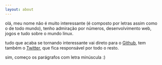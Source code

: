 ```yaml
---
layout: about
---
```


olá, meu nome não é muito interessante (é composto por letras assim como o de todo mundo), tenho admiração por números, desenvolvimento web, jogos e tudo sobre o mundo linux.

tudo que acaba se tornando interessante vai direto para o [Github](https://github.com/h01000110), tem também o [Twitter](https://twitter.com/h01000110), que fica responsável por todo o resto.

sim, começo os parágrafos com letra minúscula :)